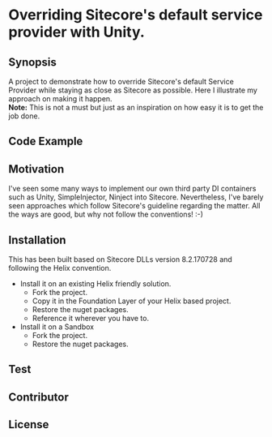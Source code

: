 # Overriding Sitecore's default service provider with Unity.

## Synopsis
A project to demonstrate how to override Sitecore's default Service Provider while staying as close as Sitecore
as possible. Here I illustrate my approach on making it happen.  
**Note:** This is not a must but just as an inspiration on how easy it is to get the job done.

## Code Example

## Motivation
I've seen some many ways to implement our own third party DI containers such as Unity, SimpleInjector, Ninject 
into Sitecore. Nevertheless, I've barely seen approaches which follow Sitecore's guideline regarding the matter.
All the ways are good, but why not follow the conventions! :-)

## Installation
This has been built based on Sitecore DLLs version 8.2.170728 and following the Helix convention.  
- Install it on an existing Helix friendly solution.
  - Fork the project.
  - Copy it in the Foundation Layer of your Helix based project.
  - Restore the nuget packages.
  - Reference it wherever you have to.
- Install it on a Sandbox
  - Fork the project.
  - Restore the nuget packages.

## Test


## Contributor

## License